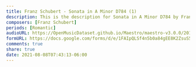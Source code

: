 ```yaml
---
title: Franz Schubert - Sonata in A Minor D784 (1)
description: This is the description for Sonata in A Minor D784 by Franz Schubert
composers: [Franz Schubert]
periods: [Romantic]
audioURL: https://OpenMusicDataset.github.io/Maestro/maestro-v3.0.0/2018/MIDI-Unprocessed_Recital9-11_MID--AUDIO_09_R1_2018_wav--1.midi
formURL: https://docs.google.com/forms/d/e/1FAIpQLSf4n5b0a84gEE8K2ZsuS51BktHsVZlnQbSL_h4pBteRV1UK7w/viewform
comments: true
share: true
date: 2021-08-08T07:43:13-06:00
---
```

